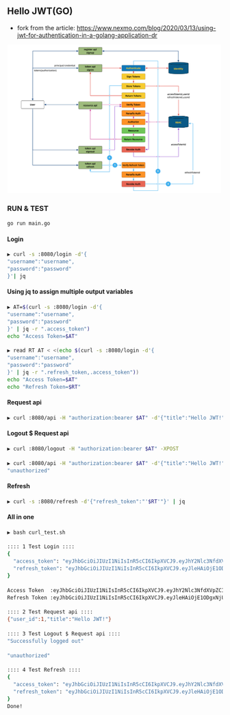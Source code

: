 ## Hello JWT(GO)
- fork from the article: https://www.nexmo.com/blog/2020/03/13/using-jwt-for-authentication-in-a-golang-application-dr

<img src="jwt-workflow.png" style="width:500px;" />

### RUN & TEST
```sh
go run main.go
```

#### Login
```sh
▶ curl -s :8080/login -d'{
"username":"username",
"password":"password"
}'| jq
```

#### Using jq to assign multiple output variables
```sh
▶ AT=$(curl -s :8080/login -d'{
"username":"username",
"password":"password"
}' | jq -r ".access_token")
echo "Access Token=$AT"

▶ read RT AT < <(echo $(curl -s :8080/login -d'{
"username":"username",
"password":"password"
}' | jq -r ".refresh_token,.access_token"))
echo "Access Token=$AT"
echo "Refresh Token=$RT"
```

#### Request api
```sh
▶ curl :8080/api -H "authorization:bearer $AT" -d'{"title":"Hello JWT!"}'
```

#### Logout $ Request api
```sh
▶ curl :8080/logout -H "authorization:bearer $AT" -XPOST

▶ curl :8080/api -H "authorization:bearer $AT" -d'{"title":"Hello JWT!"}'
"unauthorized"
```
#### Refresh
```sh
▶ curl -s :8080/refresh -d'{"refresh_token":"'$RT'"}' | jq
```
#### All in one
```sh
▶ bash curl_test.sh

:::: 1 Test Login ::::
{
  "access_token": "eyJhbGciOiJIUzI1NiIsInR5cCI6IkpXVCJ9.eyJhY2Nlc3NfdXVpZCI6IjEwYzRlZGVjLTJhMDEtNDdhZi1hNWZiLWFkNjhjY2EyMGFhZiIsImF1dGhvcml6ZWQiOnRydWUsImV4cCI6MTU4NzU2MTQ5MSwidXNlcl9pZCI6MX0.sctYPeJqYIlLnhP3mZm22Mm8iL08wQeaXdTu6aqj_DY",
  "refresh_token": "eyJhbGciOiJIUzI1NiIsInR5cCI6IkpXVCJ9.eyJleHAiOjE1ODgxNjUzOTEsInJlZnJlc2hfdXVpZCI6ImY3MDEzYWY0LThiYTUtNDQ0Mi04ODhhLThmODkzOGQzZDQzNSIsInVzZXJfaWQiOjF9.BLv-6vFXKiMvvDPeD1gZ_N8j3uymKBq4pxVWKUok7Ak"
}

Access Token  :eyJhbGciOiJIUzI1NiIsInR5cCI6IkpXVCJ9.eyJhY2Nlc3NfdXVpZCI6ImRhZWQ3ZmE2LTFhMjktNGMxYi04OGM4LTRjMTQ4MGY5YzZhYSIsImF1dGhvcml6ZWQiOnRydWUsImV4cCI6MTU4NzU2MTQ5MSwidXNlcl9pZCI6MX0.1UpXTjQu7t7yAIMC7lTIMwziO_SLKTd9DjLHJSI44jA
Refresh Token :eyJhbGciOiJIUzI1NiIsInR5cCI6IkpXVCJ9.eyJleHAiOjE1ODgxNjUzOTEsInJlZnJlc2hfdXVpZCI6IjUyNTRiMjViLWFjNWEtNDc0Ny05NzZmLWEwMTMxZjQ4NTAyNSIsInVzZXJfaWQiOjF9.bwjfSVf-NkifR0g2uX0_G-se0hyt2RYV28GBFhs4OVU

:::: 2 Test Request api ::::
{"user_id":1,"title":"Hello JWT!"}

:::: 3 Test Logout $ Request api ::::
"Successfully logged out"

"unauthorized"

:::: 4 Test Refresh ::::
{
  "access_token": "eyJhbGciOiJIUzI1NiIsInR5cCI6IkpXVCJ9.eyJhY2Nlc3NfdXVpZCI6ImYzNTA5NzQwLTI0YWUtNGRjOC1hOGUwLWVjZDRkODEwNzZjYSIsImF1dGhvcml6ZWQiOnRydWUsImV4cCI6MTU4NzU2MTQ5MiwidXNlcl9pZCI6MX0.9-v8Myjty7OS7umzbU9sygRYhWHHLcKiv9YXNc0dYlM",
  "refresh_token": "eyJhbGciOiJIUzI1NiIsInR5cCI6IkpXVCJ9.eyJleHAiOjE1ODgxNjUzOTIsInJlZnJlc2hfdXVpZCI6ImU2ZWIwODk3LTM3YzQtNGJlZS04NWNjLTc5YWZlYjM5NzBmMCIsInVzZXJfaWQiOjF9.9ucOsSzmCxEb7cCbyVgIVZMIqIqdNam7iPtkfE1mj14"
}
Done!
```
